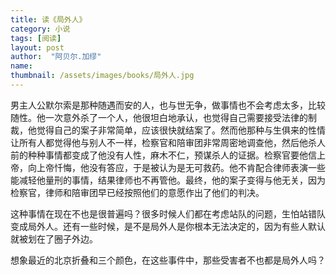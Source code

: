 ```yaml
---
title: 读《局外人》 
category: 小说 
tags: [阅读]  
layout: post  
author:  "阿贝尔.加缪" 
name: 
thumbnail: /assets/images/books/局外人.jpg
---
```


男主人公默尔索是那种随遇而安的人，也与世无争，做事情也不会考虑太多，比较随性。他一次意外杀了一个人，他很坦白地承认，也觉得自己需要接受法律的制裁，他觉得自己的案子非常简单，应该很快就结案了。然而他那种与生俱来的性情让所有人都觉得他与别人不一样，检察官和陪审团非常周密地调查他，然后他杀人前的种种事情都变成了他没有人性，麻木不仁，预谋杀人的证据。检察官要他信上帝，向上帝忏悔，他没有答应，于是被认为是无可救药。他不肯配合律师表演一些能减轻他量刑的事情，结果律师也不再管他。最终，他的案子变得与他无关，因为检察官，律师和陪审团早已经按照他们的意愿作出了他们的判决。

这种事情在现在不也是很普遍吗？很多时候人们都在考虑站队的问题，生怕站错队变成局外人。还有一些时候，是不是局外人是你根本无法决定的，因为有些人默认就被划在了圈子外边。

想象最近的北京折叠和三个颜色，在这些事件中，那些受害者不也都是局外人吗？

